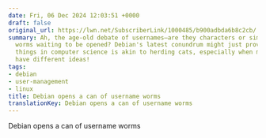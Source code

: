 ```yaml
---
date: Fri, 06 Dec 2024 12:03:51 +0000
draft: false
original_url: https://lwn.net/SubscriberLink/1000485/b900adbda6b8c2cb/
summary: Ah, the age-old debate of usernames—are they characters or simply a can of
  worms waiting to be opened? Debian's latest conundrum might just prove that naming
  things in computer science is akin to herding cats, especially when multiple utilities
  have different ideas!
tags:
- debian
- user-management
- linux
title: Debian opens a can of username worms
translationKey: Debian opens a can of username worms
---
```


Debian opens a can of username worms